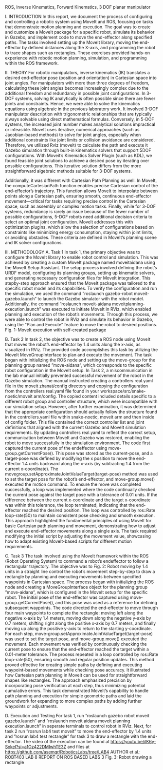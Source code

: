 ROS, Inverse Kinematics, Forward Kinematics, 3 DOF
planar manipulator

I. INTRODUCTION
In this report, we document the process of configuring and
controlling a robotic system using MoveIt and ROS, focusing
on tasks that demonstrate motion planning and execution. The
goal was to create and customize a MoveIt package for a
specific robot, simulate its behavior in Gazebo, and implement
code to move the end-effector along specified paths. The tasks
involved setting up the MoveIt library, moving the end-effector
by defined distances along the X-axis, and programming the
robot to trace shapes such as rectangles. These exercises
provided hands-on experience with robotic motion planning,
simulation, and programming within the ROS framework.


II. THEORY
For robotic manipulators, inverse kinematics (IK) translates a desired end-effector pose (position and orientation) in
Cartesian space into joint angles. For manipulators with more
than three degrees of freedom, calculating these joint angles
becomes increasingly complex due to the additional freedom
and redundancy in possible joint configurations.
In 3-DOF systems, solving IK analytically is often possible
since there are fewer joints and constraints. Hence, we were
able to solve the kinematics equations using algebraic in
the previous laboratory work. It involved 3-DOF manipulator
description with trigonometric relationships that are typically
always solvable using direct mathematical formulas.
Conversely, in 5-DOF systems, the increased joint number
makes analytical solutions impractical or infeasible. MoveIt
uses iterative, numerical approaches (such as Jacobian-based
methods) to solve for joint angles, especially when additional constraints like joint limits or collision avoidance are
considered. Therefore, we utilized Rviz (moveit) to calculate
the path and execute it Gazebo simulation through built-in
kinematics solvers that support 5DOF configurations. With
Moveit’s Kinematics Solver Plugin (such as KDL), we found
feasible joint solutions to achieve a desired pose by iterating
over possible configurations. This iterative solution differs
from the more straightforward algebraic methods suitable for
3-DOF systems.

Additionally, it was different with Cartesian Path Planning
as well. In MoveIt, the computeCartesianPath function enables
precise Cartesian control of the end-effector’s trajectory. This
function allows MoveIt to interpolate between points along
a Cartesian path, ensuring smooth, continuous end-effector
movement—critical for tasks requiring precise control in the
Cartesian space, such as assembly or complex motion tasks.
Finally, while for 3-DOF systems, redundancy is rarely an
issue because of the fewer number of possible configurations,
5-DOF robots need additional decision criteria to select an
optimal joint configuration. MoveIt addresses this with optimization plugins, which allow the selection of configurations
based on constraints like minimizing energy consumption,
staying within joint limits, or avoiding obstacles. These criteria are defined in MoveIt’s planning scene and IK solver
configurations.


III. METHODOLOGY
A. Task 1
In task 1, the primary objective was to configure the MoveIt
library to enable robot control and simulation. This was
achieved by creating a custom MoveIt package named moveitaidana using the MoveIt Setup Assistant. The setup process
involved defining the robot’s URDF model, configuring its
planning groups, setting up kinematic solvers, and generating
necessary configuration files for MoveIt integration. This stepby-step approach ensured that the MoveIt package was tailored
to the specific robot model and its capabilities.
To verify the configuration and run the simulation, we used
the command ”roslaunch gazebo-robot moveit-gazebo.launch”
to launch the Gazebo simulator with the robot model. Additionally, the command ”roslaunch moveit-aidana moveitplanning-execution.launch” was executed to initiate MoveIt in
RViz, which enabled planning and execution of the robot’s
movements. Through this process, we were able to control
the robot in RViz and simulate its behavior in Gazebo, using
the ”Plan and Execute” feature to move the robot to desired
positions.
Fig. 1: MoveIt execution with self-created package


B. Task 2
In task 2, the objective was to create a ROS node using
MoveIt that moves the robot’s end-effector by 1.4 units along
the x-axis, as visualized in RViz. The provided code accomplishes this task by utilizing the MoveIt MoveGroupInterface
to plan and execute the movement. The task began with
initializing the ROS node and setting up the move-group for
the planning group named ”move-aidana”, which corresponds
to the specific robot configuration in the MoveIt setup.
In Task 2, a miscommunication in the lab manual initially prevented successful movement of the robot in the
Gazebo simulation. The manual instructed creating a controllers real.yaml file in the moveit zhanat/config directory and
copying the configuration from the controllers real.yaml file
found in your workspace/src/snake-noetic/moveit arm/config.
The copied content included details specific to a different robot
group and controller structure, which were incompatible with
our simulation setup.
However, after further examination, it was determined that
the appropriate configuration should actually follow the structure found in the controllers.yaml file within snake-noetic,
moveit arm and then inside of config folder. This file contained
the correct controller list and joint definitions that aligned
with the current Gazebo and MoveIt simulation requirements.
By updating controllers real.yaml to reflect the correct setup,
communication between MoveIt and Gazebo was restored,
enabling the robot to move successfully in the simulation
environment.
The code first captured the current pose of the endeffector using move-group.getCurrentPose(). This pose
was stored as the current-pose, and a target-pose was
defined by modifying the x position to move the
end-effector 1.4 units backward along the x-axis (by
subtracting 1.4 from the current x-coordinate). The movegroup.setApproximateJointValueTarget(target-pose) method
was used to set the target pose for the robot’s end-effector,
and move-group.move() executed the motion command.
To ensure the move was completed successfully, a loop was
implemented where the code continually checked the current
pose against the target pose with a tolerance of 0.01 units. If
the difference between the current x-coordinate and the target
x-coordinate was within this tolerance, the loop terminated,
indicating that the end-effector reached the desired position.
The loop was controlled by ros::Rate loop-rate(50) to maintain
consistent pose checking and smooth execution.
This approach highlighted the fundamental principles of
using MoveIt for basic Cartesian path planning and movement, demonstrating how to adjust and execute end-effector
movements along a single axis. The task required modifying
the initial script by adjusting the movement value, showcasing
how to adapt existing MoveIt-based scripts for different motion
requirements.


C. Task 3
The task involved using the MoveIt framework within the
ROS (Robot Operating System) to command a robot’s endeffector to follow a rectangular trajectory. The objective was to
Fig. 2: Robot moving by 1.4 units in a straight line
control the robot’s movement step-by-step to draw a rectangle
by planning and executing movements between specified waypoints in Cartesian space. The process began with initializing
the ROS node and creating a MoveGroupInterface object for
the planning group ”move-aidana”, which is configured in the
MoveIt setup for the specific robot. The initial pose of the
end-effector was captured using move-group.getCurrentPose(),
and this pose was used as a reference for defining subsequent
waypoints.
The code directed the end-effector to move through four
main waypoints to complete the rectangle: moving left along
the negative x-axis by 1.4 meters, moving down along the
negative y-axis by 0.7 meters, shifting right along the positive
x-axis by 0.7 meters, and finally moving up along the positive
y-axis to return to the starting y-coordinate. For each step,
move-group.setApproximateJointValueTarget(target-pose) was
used to set the target pose, and move-group.move() executed
the movement. Each movement was verified by continuously
checking the current pose to ensure that the end-effector
reached the target within a 0.01-meter tolerance. The process
repeated in a loop controlled by ros::Rate loop-rate(50), ensuring smooth and regular position updates.
This method proved effective for creating simple paths
by defining and executing waypoint-based movements while
checking pose accuracy. It illustrated how Cartesian path
planning in MoveIt can be used for straightforward shapes like
rectangles. The approach emphasized precision by incorporating pose verification at each step, thus minimizing potential
cumulative errors. This task demonstrated MoveIt’s capability
to handle path planning and execution for simple geometric
paths and laid the groundwork for expanding to more complex
paths by adding further waypoints or adjustments.


D. Execution and Testing
For task 1, run ”roslaunch gazebo robot
moveit gazebo.launch” and ”roslaunch moveit aidana
moveit planning execution.launch” in seperate terminals to
control robot in RViz. Next, for task 2 run ”rosrun lab4
test moveit” to move the end-effector by 1.4 units and ”rosrun
lab4 test rectangle” for task 3 to draw a rectangle with the
end-effector. The video of the execution can be found at
https://youtu.be/ilK6y-SxkeI?si=a1Oz422DMIwhTE3Z and
files at https://github.com/asemqr/RoboticsLabs/tree/LAB4
AUTHOR et al.: ROBT403 LAB 8 REPORT ON ROS BASED LABS 3
Fig. 3: Robot drawing a rectangle
